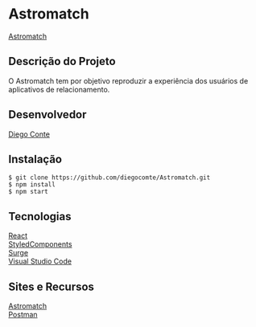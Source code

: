 # Astromatch
[Astromatch](https://astromatch-diego-moreira.surge.sh/)

## Descrição do Projeto
O Astromatch tem por objetivo reproduzir a experiência dos usuários de aplicativos de relacionamento.


## Desenvolvedor
[Diego Conte](https://github.com/diegocomte)


## Instalação
```
$ git clone https://github.com/diegocomte/Astromatch.git
$ npm install
$ npm start
```


## Tecnologias
[React](https://reactjs.org/)\
[StyledComponents](https://styled-components.com/)\
[Surge](https://surge.sh/)\
[Visual Studio Code](https://code.visualstudio.com/docs/editor/vscode-web)


## Sites e Recursos
[Astromatch](https://documenter.getpostman.com/view/7549981/SW12yx56?version=latest#f692c43f-b3f9-4d3f-9849-2c197b0e2b08)\
[Postman](https://www.postman.com/)
